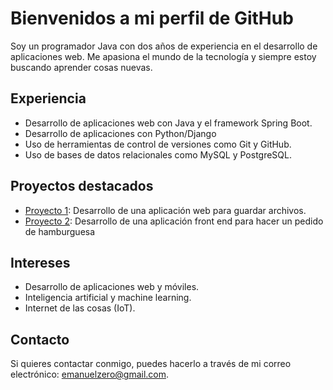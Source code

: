 # Bienvenidos a mi perfil de GitHub

Soy un programador Java con dos años de experiencia en el desarrollo de aplicaciones web. Me apasiona el mundo de la tecnología y siempre estoy buscando aprender cosas nuevas.

## Experiencia

- Desarrollo de aplicaciones web con Java y el framework Spring Boot.
- Desarrollo de aplicaciones con Python/Django
- Uso de herramientas de control de versiones como Git y GitHub.
- Uso de bases de datos relacionales como MySQL y PostgreSQL.

## Proyectos destacados

- [Proyecto 1](https://github.com/emaflores/file-upload-api): Desarrollo de una aplicación web para guardar archivos.
- [Proyecto 2](https://github.com/emaflores/ReactJs-Redux-Firebase-App): Desarrollo de una aplicación front end para hacer un pedido de hamburguesa

## Intereses

- Desarrollo de aplicaciones web y móviles.
- Inteligencia artificial y machine learning.
- Internet de las cosas (IoT).

## Contacto

Si quieres contactar conmigo, puedes hacerlo a través de mi correo electrónico: [emanuelzero@gmail.com](mailto:emanuelzero@gmail.com).


